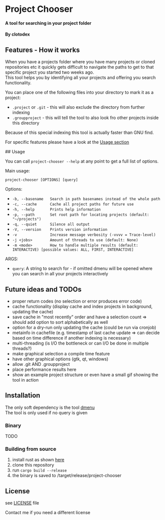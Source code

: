 # Project Chooser

#### A tool for searching in your project folder

#### By **clotodex**

## Features - How it works

When you have a projects folder where you have many projects or cloned repositories etc it quickly gets difficult to navigate the paths to get to that specific project you started two weeks ago.  
This tool helps you by identifying all your projects and offering you search functionality.

You can place one of the following files into your directory to mark it as a project:
- ```.project``` or ```.git``` - this will also exclude the directory from further indexing
- ```.groupproject``` - this will tell the tool to also look fro other projects inside this directory

Because of this special indexing this tool is actually faster than GNU find.

For specific features please have a look at the [Usage section](#usage)

<div id="usage" />
## Usage

You can call ```project-chooser --help``` at any point to get a full list of options.

Main usage:

    project-chooser [OPTIONS] [query]

Options:

- ```-b, --basename   Search in path basenames instead of the whole path```
- ```-c, --cache      Cache all project paths for future use```
- ```-h, --help       Prints help information```
- ```-p, --path       Set root path for locating projects (default: "~/projects")```
- ```-q, --quiet      Silence all output```
- ```-V, --version    Prints version information```
- ```-v               Increase message verbosity (-vvvv = Trace-level)```
- ```-j <jobs>        Amount of threads to use (default: None)```
- ```-m <mode>        How to handle multiple results (default: INTERACTIVE) [possible values: ALL, FIRST, INTERACTIVE]```

ARGS:

- ```query```: A string to search for - if omitted dmenu will be opened where you can search in all your projects interactively 

## Future ideas and TODOs

- proper return codes (no selection or error produces error code)
- cache functionality (display cache and index projects in background, updating the cache)
- save cache in "most recently" order and have a selection count => should add option to sort alphabetically as well
- option for a dry-run only updating the cache (could be run via cronjob)
- metainfo in cachefile (e.g. timestamp of last cache update => can decide based on time difference if another indexing is necessary)
- multi-threading (is I/O the bottleneck or can I/O be done in multiple threads?)
- make graphical selection a compile time feature
- have other graphical options (gtk, qt, windows)
- allow .git AND .groupproject
- place performance results here
- show an example project structure or even have a small gif showing the tool in action

## Installation

The only soft dependency is the tool [dmenu](https://tools.suckless.org/dmenu/)  
The tool is only used if no query is given

### Binary

TODO

### Building from source

1. install rust as shown [here](https://www.rust-lang.org/install.html)
2. clone this repository
3. run ```cargo build --release```
4. the binary is saved to <clone-dir>/target/release/project-chooser

## License

see [LICENSE](/LICENSE) file

Contact me if you need a different license
